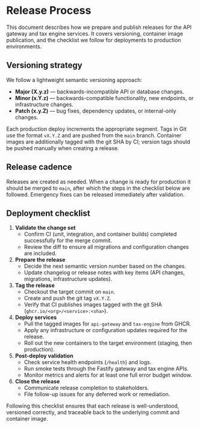 # Release Process

This document describes how we prepare and publish releases for the API gateway and tax engine services. It covers versioning, container image publication, and the checklist we follow for deployments to production environments.

## Versioning strategy

We follow a lightweight semantic versioning approach:

- **Major (X.y.z)** — backwards-incompatible API or database changes.
- **Minor (x.Y.z)** — backwards-compatible functionality, new endpoints, or infrastructure changes.
- **Patch (x.y.Z)** — bug fixes, dependency updates, or internal-only changes.

Each production deploy increments the appropriate segment. Tags in Git use the format `vX.Y.Z` and are pushed from the `main` branch. Container images are additionally tagged with the git SHA by CI; version tags should be pushed manually when creating a release.

## Release cadence

Releases are created as needed. When a change is ready for production it should be merged to `main`, after which the steps in the checklist below are followed. Emergency fixes can be released immediately after validation.

## Deployment checklist

1. **Validate the change set**
   - Confirm CI (unit, integration, and container builds) completed successfully for the merge commit.
   - Review the diff to ensure all migrations and configuration changes are included.
2. **Prepare the release**
   - Decide the next semantic version number based on the changes.
   - Update changelog or release notes with key items (API changes, migrations, infrastructure updates).
3. **Tag the release**
   - Checkout the target commit on `main`.
   - Create and push the git tag `vX.Y.Z`.
   - Verify that CI publishes images tagged with the git SHA (`ghcr.io/<org>/<service>:<sha>`).
4. **Deploy services**
   - Pull the tagged images for `api-gateway` and `tax-engine` from GHCR.
   - Apply any infrastructure or configuration updates required for the release.
   - Roll out the new containers to the target environment (staging, then production).
5. **Post-deploy validation**
   - Check service health endpoints (`/health`) and logs.
   - Run smoke tests through the Fastify gateway and tax engine APIs.
   - Monitor metrics and alerts for at least one full error budget window.
6. **Close the release**
   - Communicate release completion to stakeholders.
   - File follow-up issues for any deferred work or remediation.

Following this checklist ensures that each release is well-understood, versioned correctly, and traceable back to the underlying commit and container image.
